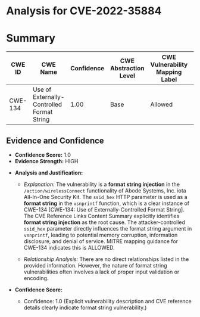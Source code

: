 # Analysis for CVE-2022-35884

# Summary
| CWE ID  | CWE Name                                                      | Confidence | CWE Abstraction Level | CWE Vulnerability Mapping Label | CWE-Vulnerability Mapping Notes |
|---------|---------------------------------------------------------------|------------|-----------------------|---------------------------------|-------------------------------|
| CWE-134 | Use of Externally-Controlled Format String                   | 1.00       | Base                  | Allowed                         | Primary CWE                     |

## Evidence and Confidence

*   **Confidence Score:** 1.0
*   **Evidence Strength:** HIGH

- **Analysis and Justification:**
  - *Explanation:* The vulnerability is a **format string injection** in the `/action/wirelessConnect` functionality of Abode Systems, Inc. iota All-In-One Security Kit. The `ssid_hex` HTTP parameter is used as a **format string** in the `vsnprintf` function, which is a clear instance of CWE-134 [CWE-134: Use of Externally-Controlled Format String]. The CVE Reference Links Content Summary explicitly identifies **format string injection** as the root cause. The attacker-controlled `ssid_hex` parameter directly influences the format string argument in `vsnprintf`, leading to potential memory corruption, information disclosure, and denial of service. MITRE mapping guidance for CWE-134 indicates this is ALLOWED.
  
  - *Relationship Analysis:* There are no direct relationships listed in the provided information. However, the nature of format string vulnerabilities often involves a lack of proper input validation or encoding.

- **Confidence Score:**
  - Confidence: 1.0 (Explicit vulnerability description and CVE reference details clearly indicate format string vulnerability.)